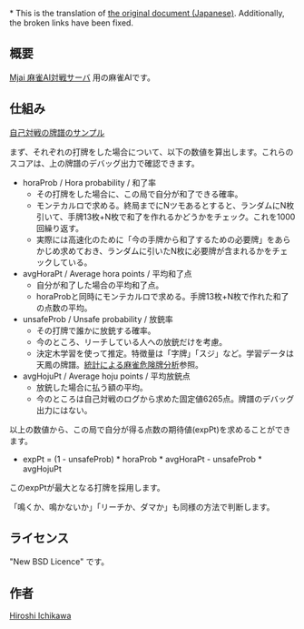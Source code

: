 \* This is the translation of [the original document (Japanese)](https://github.com/gimite/mjai-manue/blob/master/README.md). Additionally, the broken links have been fixed.

## 概要

[Mjai 麻雀AI対戦サーバ](http://gimite.net/pukiwiki/index.php?Mjai%20%CB%E3%BF%FDAI%C2%D0%C0%EF%A5%B5%A1%BC%A5%D0) 用の麻雀AIです。

## 仕組み

[自己対戦の牌譜のサンプル](http://gimite.net/mjai/samples/manue011.tonnan/2013-11-26-143619.mjson.html)

まず、それぞれの打牌をした場合について、以下の数値を算出します。これらのスコアは、上の牌譜のデバッグ出力で確認できます。

* horaProb / Hora probability / 和了率
  * その打牌をした場合に、この局で自分が和了できる確率。
  * モンテカルロで求める。終局までにNツモあるとすると、ランダムにN枚引いて、手牌13枚+N枚で和了を作れるかどうかをチェック。これを1000回繰り返す。
  * 実際には高速化のために「今の手牌から和了するための必要牌」をあらかじめ求めておき、ランダムに引いたN枚に必要牌が含まれるかをチェックしている。
* avgHoraPt / Average hora points / 平均和了点
  * 自分が和了した場合の平均和了点。
  * horaProbと同時にモンテカルロで求める。手牌13枚+N枚で作れた和了の点数の平均。
* unsafeProb / Unsafe probability / 放銃率
  * その打牌で誰かに放銃する確率。
  * 今のところ、リーチしている人への放銃だけを考慮。
  * 決定木学習を使って推定。特徴量は「字牌」「スジ」など。学習データは天鳳の牌譜。[統計による麻雀危険牌分析](http://gimite.net/pukiwiki/index.php?%C5%FD%B7%D7%A4%CB%A4%E8%A4%EB%CB%E3%BF%FD%B4%ED%B8%B1%C7%D7%CA%AC%C0%CF)参照。
* avgHojuPt / Average hoju points / 平均放銃点
  * 放銃した場合に払う額の平均。
  * 今のところは自己対戦のログから求めた固定値6265点。牌譜のデバッグ出力にはない。

以上の数値から、この局で自分が得る点数の期待値(expPt)を求めることができます。

* expPt = (1 - unsafeProb) * horaProb * avgHoraPt - unsafeProb * avgHojuPt

このexpPtが最大となる打牌を採用します。

「鳴くか、鳴かないか」「リーチか、ダマか」も同様の方法で判断します。

## ライセンス

"New BSD Licence" です。

## 作者

[Hiroshi Ichikawa](http://gimite.net/pukiwiki/index.php?%CF%A2%CD%ED%C0%E8)
